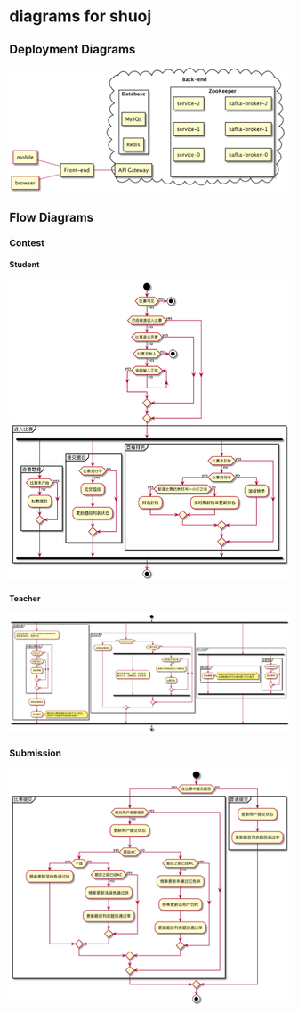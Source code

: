 # diagrams for shuoj

## Deployment Diagrams
![system_design](https://raw.githubusercontent.com/shuoj/diagram/master/assets/system_design.png)

## Flow Diagrams

### Contest

#### Student

![contest_student](https://raw.githubusercontent.com/shuoj/diagram/master/assets/contest_student.png)

#### Teacher

![contest_teacher](https://raw.githubusercontent.com/shuoj/diagram/master/assets/contest_teacher.png)

### Submission

![submission](https://raw.githubusercontent.com/shuoj/diagram/master/assets/submission.png)